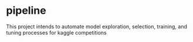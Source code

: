 # pipeline
This project intends to automate model exploration, selection, training, and tuning processes for kaggle competitions
